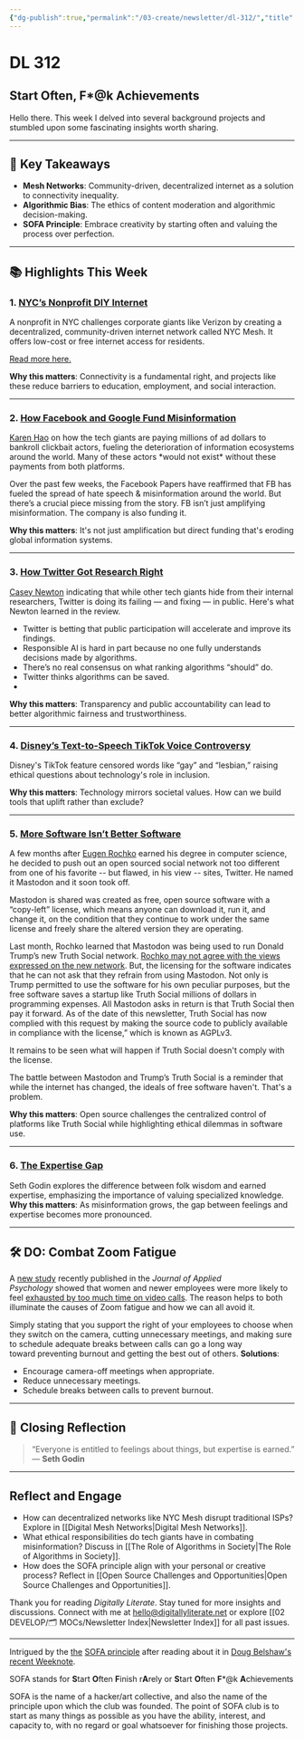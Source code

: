 ```yaml
---
{"dg-publish":true,"permalink":"/03-create/newsletter/dl-312/","title":"Start Often, F*@k Achievements","tags":["data","disinformation","education","facebook","google","misinformation","privacy","social-media"]}
---
```



# DL 312

## Start Often, F*@k Achievements

Hello there. This week I delved into several background projects and stumbled upon some fascinating insights worth sharing.  

---

## 🔖 Key Takeaways

- **Mesh Networks**: Community-driven, decentralized internet as a solution to connectivity inequality.  
- **Algorithmic Bias**: The ethics of content moderation and algorithmic decision-making.  
- **SOFA Principle**: Embrace creativity by starting often and valuing the process over perfection.  

---

## 📚 Highlights This Week

### 1. **[NYC’s Nonprofit DIY Internet](https://www.youtube.com/watch?v=Dpl-faX6vlg)**  
A nonprofit in NYC challenges corporate giants like Verizon by creating a decentralized, community-driven internet network called NYC Mesh. It offers low-cost or free internet access for residents.  

[Read more here.](https://www.freethink.com/series/just-might-work/mesh-internet)

**Why this matters**: Connectivity is a fundamental right, and projects like these reduce barriers to education, employment, and social interaction.  

---

### 2. **[How Facebook and Google Fund Misinformation](https://www.technologyreview.com/2021-11-20/1039076/facebook-google-disinformation-clickbait/)**  
[Karen Hao](https://www.karendhao.com/) on how the tech giants are paying millions of ad dollars to bankroll clickbait actors, fueling the deterioration of information ecosystems around the world. Many of these actors \*would not exist\* without these payments from both platforms.

Over the past few weeks, the Facebook Papers have reaffirmed that FB has fueled the spread of hate speech & misinformation around the world. But there’s a crucial piece missing from the story. FB isn’t just amplifying misinformation. The company is also funding it.

**Why this matters**: It's not just amplification but direct funding that's eroding global information systems.  

---

### 3. **[How Twitter Got Research Right](https://www.platformer.news/p/how-twitter-got-research-right)**  
[Casey Newton](https://twitter.com/CaseyNewton) indicating that while other tech giants hide from their internal researchers, Twitter is doing its failing — and fixing — in public. Here's what Newton learned in the review.

- Twitter is betting that public participation will accelerate and improve its findings.
- Responsible AI is hard in part because no one fully understands decisions made by algorithms.
- There’s no real consensus on what ranking algorithms “should” do.
- Twitter thinks algorithms can be saved. 
- 
**Why this matters**: Transparency and public accountability can lead to better algorithmic fairness and trustworthiness.  

---

### 4. **[Disney’s Text-to-Speech TikTok Voice Controversy](https://www.theverge.com/2021-11-15/22784046/disney-tiktok-text-to-speech-voice-censor-lgbtq-words-rocket)**  
Disney's TikTok feature censored words like “gay” and “lesbian,” raising ethical questions about technology's role in inclusion.  

**Why this matters**: Technology mirrors societal values. How can we build tools that uplift rather than exclude?  

---

### 5. **[More Software Isn’t Better Software](https://www.wired.com/story/more-software-isnt-better-software/)**  
A few months after [Eugen Rochko](https://mastodon.social/@Gargron) earned his degree in computer science, he decided to push out an open sourced social network not too different from one of his favorite -- but flawed, in his view -- sites, Twitter. He named it Mastodon and it soon took off.

Mastodon is shared was created as free, open source software with a “copy-left” license, which means anyone can download it, run it, and change it, on the condition that they continue to work under the same license and freely share the altered version they are operating.

Last month, Rochko learned that Mastodon was being used to run Donald Trump’s new Truth Social network. [Rochko may not agree with the views expressed on the new network](https://mashable.com/article/eugen-rochko-mastodon-interview). But, the licensing for the software indicates that he can not ask that they refrain from using Mastodon. Not only is Trump permitted to use the software for his own peculiar purposes, but the free software saves a startup like Truth Social millions of dollars in programming expenses. All Mastodon asks in return is that Truth Social then pay it forward. As of the date of this newsletter, Truth Social has now complied with this request by making the source code to publicly available in compliance with the license,” which is known as AGPLv3.

It remains to be seen what will happen if Truth Social doesn't comply with the license.

The battle between Mastodon and Trump’s Truth Social is a reminder that while the internet has changed, the ideals of free software haven't. That's a problem.

**Why this matters**: Open source challenges the centralized control of platforms like Truth Social while highlighting ethical dilemmas in software use.  

---

### 6. **[The Expertise Gap](https://seths.blog/2021/11/the-expertise-gap/)**  
Seth Godin explores the difference between folk wisdom and earned expertise, emphasizing the importance of valuing specialized knowledge.  
**Why this matters**: As misinformation grows, the gap between feelings and expertise becomes more pronounced.  

---

## 🛠️ DO: Combat Zoom Fatigue  

A [new study](https://psycnet.apa.org/fulltext/2021-77825-003.html) recently published in the _Journal of Applied Psychology_ showed that women and newer employees were more likely to feel [exhausted by too much time on video calls](https://www.fastcompany.com/90698044/leaders-these-workers-are-high-risk-for-zoom-fatigue-heres-what-you-can-do). The reason helps to both illuminate the causes of Zoom fatigue and how we can all avoid it.

Simply stating that you support the right of your employees to choose when they switch on the camera, cutting unnecessary meetings, and making sure to schedule adequate breaks between calls can go a long way toward preventing burnout and getting the best out of others.
**Solutions**:  
- Encourage camera-off meetings when appropriate.  
- Reduce unnecessary meetings.  
- Schedule breaks between calls to prevent burnout.  

---

## 🌟 Closing Reflection

> “Everyone is entitled to feelings about things, but expertise is earned.”  
> — **Seth Godin**

---

## Reflect and Engage  

- How can decentralized networks like NYC Mesh disrupt traditional ISPs? Explore in [[Digital Mesh Networks\|Digital Mesh Networks]].  
- What ethical responsibilities do tech giants have in combating misinformation? Discuss in [[The Role of Algorithms in Society\|The Role of Algorithms in Society]].  
- How does the SOFA principle align with your personal or creative process? Reflect in [[Open Source Challenges and Opportunities\|Open Source Challenges and Opportunities]].  

Thank you for reading _Digitally Literate_. Stay tuned for more insights and discussions. Connect with me at [hello@digitallyliterate.net](mailto:hello@digitallyliterate.net) or explore [[02 DEVELOP/🗂️ MOCs/Newsletter Index\|Newsletter Index]] for all past issues.  

---
Intrigued by the [the](https://tilde.town/~dozens/sofa/) [SOFA principle](https://tilde.town/~dozens/sofa/) after reading about it in [Doug Belshaw's recent Weeknote](https://dougbelshaw.com/blog/2021-11-19/weeknote-46-2021/).

SOFA stands for **S**tart **O**ften **F**inish r**A**rely or **S**tart **O**ften **F**\*@k **A**chievements

SOFA is the name of a hacker/art collective, and also the name of the principle upon which the club was founded. The point of SOFA club is to start as many things as possible as you have the ability, interest, and capacity to, with no regard or goal whatsoever for finishing those projects.